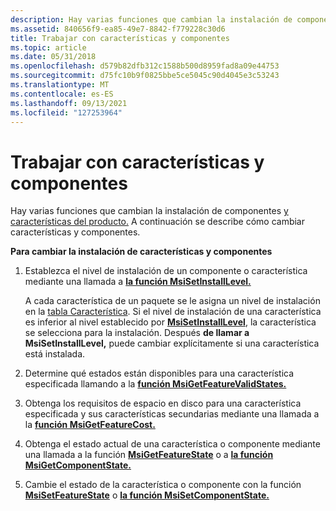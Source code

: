 ```yaml
---
description: Hay varias funciones que cambian la instalación de componentes y características del producto. A continuación se describe cómo cambiar características y componentes.
ms.assetid: 840656f9-ea85-49e7-8842-f779228c30d6
title: Trabajar con características y componentes
ms.topic: article
ms.date: 05/31/2018
ms.openlocfilehash: d579b82dfb312c1588b500d8959fad8a09e44753
ms.sourcegitcommit: d75fc10b9f0825bbe5ce5045c90d4045e3c53243
ms.translationtype: MT
ms.contentlocale: es-ES
ms.lasthandoff: 09/13/2021
ms.locfileid: "127253964"
---
```

# <a name="working-with-features-and-components"></a>Trabajar con características y componentes

Hay varias funciones que cambian la instalación de componentes [y características del producto.](components-and-features.md) A continuación se describe cómo cambiar características y componentes.

**Para cambiar la instalación de características y componentes**

1.  Establezca el nivel de instalación de un componente o característica mediante una llamada a [**la función MsiSetInstallLevel.**](/windows/desktop/api/Msiquery/nf-msiquery-msisetinstalllevel)

    A cada característica de un paquete se le asigna un nivel de instalación en la [tabla Característica](feature-table.md). Si el nivel de instalación de una característica es inferior al nivel establecido por [**MsiSetInstallLevel**](/windows/desktop/api/Msiquery/nf-msiquery-msisetinstalllevel), la característica se selecciona para la instalación. Después **de llamar a MsiSetInstallLevel,** puede cambiar explícitamente si una característica está instalada.

2.  Determine qué estados están disponibles para una característica especificada llamando a la [**función MsiGetFeatureValidStates.**](/windows/desktop/api/Msiquery/nf-msiquery-msigetfeaturevalidstatesa)
3.  Obtenga los requisitos de espacio en disco para una característica especificada y sus características secundarias mediante una llamada a la [**función MsiGetFeatureCost.**](/windows/desktop/api/Msiquery/nf-msiquery-msigetfeaturecosta)
4.  Obtenga el estado actual de una característica o componente mediante una llamada a la función [**MsiGetFeatureState**](/windows/desktop/api/Msiquery/nf-msiquery-msigetfeaturestatea) o a [**la función MsiGetComponentState.**](/windows/desktop/api/Msiquery/nf-msiquery-msigetcomponentstatea)
5.  Cambie el estado de la característica o componente con la función [**MsiSetFeatureState**](/windows/desktop/api/Msiquery/nf-msiquery-msisetfeaturestatea) o [**la función MsiSetComponentState.**](/windows/desktop/api/Msiquery/nf-msiquery-msisetcomponentstatea)

 

 



